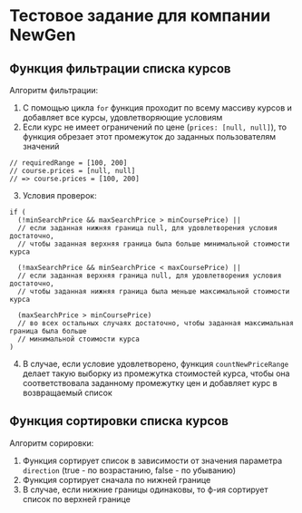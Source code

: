 # Тестовое задание для компании NewGen

## Функция фильтрации списка курсов
Алгоритм фильтрации:
1. С помощью цикла `for` функция проходит по всему массиву курсов и добавляет все курсы, удовлетворяющие условиям
2. Если курс не имеет ограничений по цене (`prices: [null, null]`), то функция обрезает этот промежуток до заданных пользователям значений
```JS
// requiredRange = [100, 200]
// course.prices = [null, null]
// => course.prices = [100, 200]
```
3. Условия проверок:
```JS
if (
  (!minSearchPrice && maxSearchPrice > minCoursePrice) || 
  // если заданная нижняя граница null, для удовлетворения условия достаточно, 
  // чтобы заданная верхняя граница была больше минимальной стоимости курса
  
  (!maxSearchPrice && minSearchPrice < maxCoursePrice) ||
  // если заданная верхняя граница null, для удовлетворения условия достаточно, 
  // чтобы заданная нижняя граница была меньше максимальной стоимости курса
  
  (maxSearchPrice > minCoursePrice)
  // во всех остальных случаях достаточно, чтобы заданная максимальная граница была больше
  // минимальной стоимости курса
)
```
4. В случае, если условие удовлетворено, функция `countNewPriceRange` делает такую выборку из промежутка стоимостей курса, 
чтобы она соответствовала заданному промежутку цен и добавляет курс в возвращаемый список

## Функция сортировки списка курсов
Алгоритм сорировки:
1. Функция сортирует список в зависимости от значения параметра `direction` (true - по возрастанию, false - по убыванию)
2. Функция сортирует сначала по нижней границе
3. В случае, если нижние границы одинаковы, то ф-ия сортирует список по верхней границе
